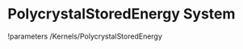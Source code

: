 <!-- MOOSE System Documentation Stub: Remove this when content is added. -->
# PolycrystalStoredEnergy System
!parameters /Kernels/PolycrystalStoredEnergy

